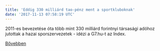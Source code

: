 ```yaml
---
title: 'Eddig 330 milliárd tao-pénz ment a sportkluboknak'
date: '2017-11-13 07:58:19 UTC'
---
```


2011-es bevezetése óta több mint 330 milliárd forintnyi társasági adóhoz jutottak a hazai sporszervezetek - idézi a G7.hu-t az Index.


[Bővebben](http://ift.tt/2yvaIET)
